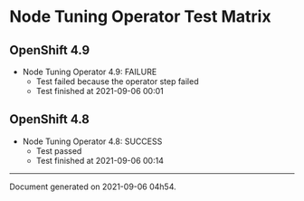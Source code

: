 
Node Tuning Operator Test Matrix
================================

OpenShift 4.9
-------------


* Node Tuning Operator 4.9: FAILURE
  - Test failed because the operator step failed
  - Test finished at 2021-09-06 00:01

OpenShift 4.8
-------------


* Node Tuning Operator 4.8: SUCCESS
  - Test passed
  - Test finished at 2021-09-06 00:14


---
Document generated on 2021-09-06 04h54.
